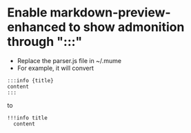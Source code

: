 # Enable markdown-preview-enhanced to show admonition through ":::"
- Replace the parser.js file in ~/.mume  
- For example, it will convert 
```
:::info {title}
content
:::
```

to 

```
!!!info title
  content
```
